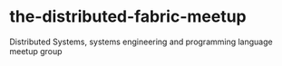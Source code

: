 # the-distributed-fabric-meetup
Distributed Systems, systems engineering and programming language meetup group
